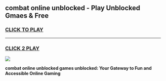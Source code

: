 
## combat online unblocked - Play Unblocked Gmaes & Free
<h3>
<a href="https://news.freeplayer.one?title=combat_online_unblocked&ref=16F">CLICK TO PLAY</a></h3>
<hr>

<h3>
<a href="https://news.freeplayer.one?title=combat_online_unblocked&ref=16F">CLICK 2 PLAY</a>
  
</h3>

<a href="https://news.freeplayer.one?title=combat_online_unblocked&ref=16F/"><img src="https://clearcache.store/games.png"></a>


**combat online unblocked games unblocked: Your Gateway to Fun and Accessible Online Gaming**
